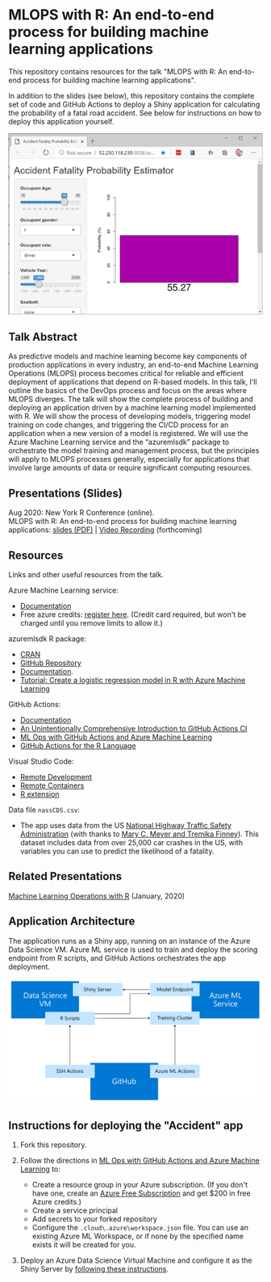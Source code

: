 # MLOPS with R: An end-to-end process for building machine learning applications

This repository contains resources for the talk "MLOPS with R: An end-to-end process for building machine learning applications".

In addition to the slides (see below), this repository contains the complete set of code and GitHub Actions to deploy a Shiny application for calculating the probability of a fatal road accident. See below for instructions on how to deploy this application yourself.

![Screenshot of Shiny app](accident-app.png)

## Talk Abstract

As predictive models and machine learning become key components of production applications in every industry, an end-to-end Machine Learning Operations (MLOPS) process becomes critical for reliable and efficient deployment of applications that depend on R-based models. In this talk, I’ll outline the basics of the DevOps process and focus on the areas where MLOPS diverges. The talk will show the complete process of building and deploying an application driven by a machine learning model implemented with R. We will show the process of developing models, triggering model training on code changes, and triggering the CI/CD process for an application when a new version of a model is registered. We will use the Azure Machine Learning service and the “azuremlsdk” package to orchestrate the model training and management process, but the principles will apply to MLOPS processes generally, especially for applications that involve large amounts of data or require significant computing resources.

## Presentations (Slides)

Aug 2020: New York R Conference (online).  
MLOPS with R: An end-to-end process for building machine learning applications: [slides (PDF)](slides.pdf) | [Video Recording]() (forthcoming) 

## Resources

Links and other useful resources from the talk.

Azure Machine Learning service:  
* [Documentation](https://docs.microsoft.com/azure/machine-learning/overview-what-is-azure-ml?WT.mc_id=aiml-2093-davidsmi)
* Free azure credits: [register here](https://aka.ms/AML-NYR). (Credit card required, but won't be charged until you remove limits to allow it.)

azuremlsdk R package: 

* [CRAN](https://cran.r-project.org/package=azuremlsdk)
* [GitHub Repository](https://github.com/azure/azureml-sdk-for-r)
* [Documentation](https://azure.github.io/azureml-sdk-for-r/reference/index.html). 
* [Tutorial: Create a logistic regression model in R with Azure Machine Learning](https://docs.microsoft.com/azure/machine-learning/tutorial-1st-r-experiment?WT.mc_id=aiml-2093-davidsmi)

GitHub Actions:
* [Documentation](https://docs.github.com/en/actions) 
* [An Unintentionally Comprehensive Introduction to GitHub Actions CI](https://dev.to/bnb/an-unintentionally-comprehensive-introduction-to-github-actions-ci-blm)
* [ML Ops with GitHub Actions and Azure Machine Learning](https://github.com/machine-learning-apps/ml-template-azure)
* [GitHub Actions for the R Language](https://github.com/r-lib/actions)

Visual Studio Code:

* [Remote Development](https://code.visualstudio.com/docs/remote/remote-overview?WT.mc_id=aiml-2093-davidsmi)
* [Remote Containers](https://code.visualstudio.com/docs/remote/create-dev-container?WT.mc_id=aiml-2093-davidsmi)
* [R extension](https://marketplace.visualstudio.com/items?itemName=Ikuyadeu.r)

Data file `nassCDS.csv`:

* The app uses data from the US [National Highway Traffic Safety Administration](https://cdan.nhtsa.gov/tsftables/tsfar.htm) 
(with thanks to [Mary C. Meyer and Tremika Finney](https://www.stat.colostate.edu/~meyer/airbags.htm)).
This dataset includes data from over 25,000 car crashes in the US, with variables you can use to predict the likelihood of a fatality. 


## Related Presentations

[Machine Learning Operations with R](https://github.com/revodavid/mlops-r) (January, 2020)

## Application Architecture

The application runs as a Shiny app, running on an instance of the Azure Data Science VM. Azure ML service is used to train and deploy the scoring endpoint from R scripts, and GitHub Actions orchestrates the app deployment.

 ![Architecture](architecture.png)

## Instructions for deploying the "Accident" app

1. Fork this repository.

2. Follow the directions in [ML Ops with GitHub Actions and Azure Machine Learning](https://github.com/machine-learning-apps/ml-template-azure) to:

   * Create a resource group in your Azure subscription. (If you don't have one, create an [Azure Free Subscription](https://azure.microsoft.com/free/?WT.mc_id=aiml-2093-davidsmi) and get $200 in free Azure credits.)
   * Create a service principal
   * Add secrets to your forked repository
   * Configure the `.cloud\.azure\workspace.json` file. You can use an existing Azure ML Workspace, or if none by the specified name exists it will be created for you. 

3. Deploy an Azure Data Science Virtual Machine and configure it as the Shiny Server by [following these instructions](Setup-DSVM.md).

